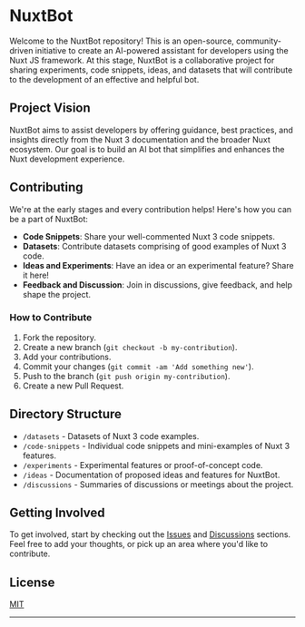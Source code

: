# NuxtBot

Welcome to the NuxtBot repository! This is an open-source, community-driven initiative to create an AI-powered assistant for developers using the Nuxt JS framework. At this stage, NuxtBot is a collaborative project for sharing experiments, code snippets, ideas, and datasets that will contribute to the development of an effective and helpful bot.

## Project Vision

NuxtBot aims to assist developers by offering guidance, best practices, and insights directly from the Nuxt 3 documentation and the broader Nuxt ecosystem. Our goal is to build an AI bot that simplifies and enhances the Nuxt development experience.

## Contributing

We're at the early stages and every contribution helps! Here's how you can be a part of NuxtBot:

- **Code Snippets**: Share your well-commented Nuxt 3 code snippets.
- **Datasets**: Contribute datasets comprising of good examples of Nuxt 3 code.
- **Ideas and Experiments**: Have an idea or an experimental feature? Share it here!
- **Feedback and Discussion**: Join in discussions, give feedback, and help shape the project.

### How to Contribute

1. Fork the repository.
2. Create a new branch (`git checkout -b my-contribution`).
3. Add your contributions.
4. Commit your changes (`git commit -am 'Add something new'`).
5. Push to the branch (`git push origin my-contribution`).
6. Create a new Pull Request.

## Directory Structure

- `/datasets` - Datasets of Nuxt 3 code examples.
- `/code-snippets` - Individual code snippets and mini-examples of Nuxt 3 features.
- `/experiments` - Experimental features or proof-of-concept code.
- `/ideas` - Documentation of proposed ideas and features for NuxtBot.
- `/discussions` - Summaries of discussions or meetings about the project.

## Getting Involved

To get involved, start by checking out the [Issues](link-to-issues) and [Discussions](link-to-discussions) sections. Feel free to add your thoughts, or pick up an area where you'd like to contribute.

## License

[MIT](./LICENSE)

---
